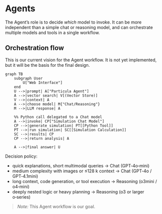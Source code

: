 # Agents

The Agent’s role is to decide *which* model to invoke. It can be more independent
than a simple chat or reasoning model, and can orchestrate multiple models
and tools in a single workflow.

## Orchestration flow

This is our current vision for the Agent workflow. It is not yet
implemented, but it will be the basis for the final design.

```mermaid
graph TB
    subgraph User
        U["Web Interface"]
    end
    U -->|prompt| A["Particula Agent"]
    A -->|vector search| V[(Vector Store)]
    V -->|context| A
    A -->|choose model| M{"Chat/Reasoning"}
    M -->|LLM response| A

    %% Python call delegated to a Chat model
    A -->|invoke| CP["Simulation Chat Model"]
    CP -->|generate simulation| PT[[Python Tool]]
    PT -->|run simulation| SC[[Simulation Calculation]]
    SC -->|results| CP
    CP -->|return analysis| A

    A -->|final answer| U
```

Decision policy:

- quick explanations, short multimodal queries → Chat (GPT‑4o‑mini)  
- medium complexity with images or ≤128 k context → Chat (GPT‑4o / GPT‑4.1mini)  
- long context, code generation, or tool execution → Reasoning (o3mini / o4‑mini)  
- deeply nested logic or heavy planning → Reasoning (o3 or larger o‑series)

>_Note:_ This Agent workflow is our goal.
